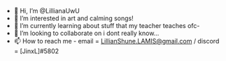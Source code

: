 - 👋 Hi, I’m @LillianaUwU
- 👀 I’m interested in art and calming songs!
- 🌱 I’m currently learning about stuff that my teacher teaches ofc-
- 💞️ I’m looking to collaborate on i dont really know...
- 📫 How to reach me - email = LillianShune.LAMIS@gmail.com / discord = [JinxL]#5802 

<!---
LillianaUwU/LillianaUwU is a ✨ special ✨ repository because its `README.md` (this file) appears on your GitHub profile.
You can click the Preview link to take a look at your changes.
--->
